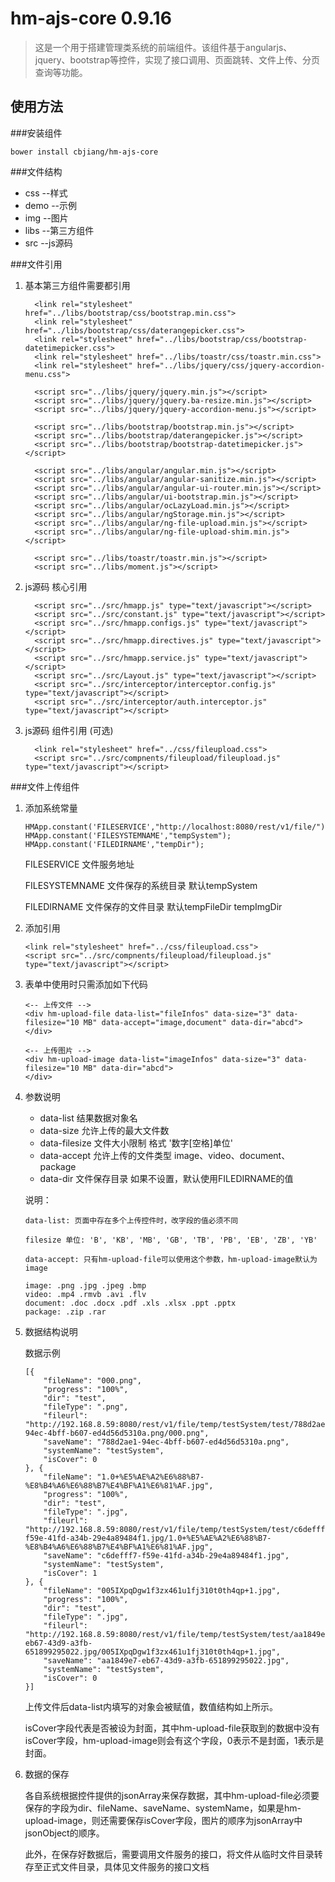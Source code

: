 # hm-ajs-core 0.9.16
>这是一个用于搭建管理类系统的前端组件。该组件基于angularjs、jquery、bootstrap等控件，实现了接口调用、页面跳转、文件上传、分页查询等功能。

## 使用方法

###安装组件

```
bower install cbjiang/hm-ajs-core
```

###文件结构

* css --样式
* demo --示例
* img --图片
* libs --第三方组件
* src --js源码

###文件引用

1. 基本第三方组件需要都引用

	```
	  <link rel="stylesheet" href="../libs/bootstrap/css/bootstrap.min.css">
	  <link rel="stylesheet" href="../libs/bootstrap/css/daterangepicker.css">
	  <link rel="stylesheet" href="../libs/bootstrap/css/bootstrap-datetimepicker.css">
	  <link rel="stylesheet" href="../libs/toastr/css/toastr.min.css">
	  <link rel="stylesheet" href="../libs/jquery/css/jquery-accordion-menu.css">
	  
	  <script src="../libs/jquery/jquery.min.js"></script>
	  <script src="../libs/jquery/jquery.ba-resize.min.js"></script>
	  <script src="../libs/jquery/jquery-accordion-menu.js"></script>
	  
	  <script src="../libs/bootstrap/bootstrap.min.js"></script>
	  <script src="../libs/bootstrap/daterangepicker.js"></script>
	  <script src="../libs/bootstrap/bootstrap-datetimepicker.js"></script>
	
	  <script src="../libs/angular/angular.min.js"></script>
	  <script src="../libs/angular/angular-sanitize.min.js"></script>
	  <script src="../libs/angular/angular-ui-router.min.js"></script>
	  <script src="../libs/angular/ui-bootstrap.min.js"></script>
	  <script src="../libs/angular/ocLazyLoad.min.js"></script>
	  <script src="../libs/angular/ngStorage.min.js"></script>
	  <script src="../libs/angular/ng-file-upload.min.js"></script>
	  <script src="../libs/angular/ng-file-upload-shim.min.js"></script>
	  
	  <script src="../libs/toastr/toastr.min.js"></script>
	  <script src="../libs/moment.js"></script>
	```
	
2. js源码 核心引用

	```
	  <script src="../src/hmapp.js" type="text/javascript"></script>
	  <script src="../src/constant.js" type="text/javascript"></script>
	  <script src="../src/hmapp.configs.js" type="text/javascript"></script>
	  <script src="../src/hmapp.directives.js" type="text/javascript"></script>
	  <script src="../src/hmapp.service.js" type="text/javascript"></script>
	  <script src="../src/Layout.js" type="text/javascript"></script>
	  <script src="../src/interceptor/interceptor.config.js" type="text/javascript"></script>
	  <script src="../src/interceptor/auth.interceptor.js" type="text/javascript"></script>
	```

3. js源码 组件引用 (可选)

	```
	  <link rel="stylesheet" href="../css/fileupload.css">
	  <script src="../src/compnents/fileupload/fileupload.js" type="text/javascript"></script>
	```

###文件上传组件

1. 添加系统常量

	```
	HMApp.constant('FILESERVICE',"http://localhost:8080/rest/v1/file/");
	HMApp.constant('FILESYSTEMNAME',"tempSystem");
	HMApp.constant('FILEDIRNAME',"tempDir");
	```
	FILESERVICE 文件服务地址
	
	FILESYSTEMNAME 文件保存的系统目录 默认tempSystem
	
	FILEDIRNAME 文件保存的文件目录 默认tempFileDir tempImgDir

1. 添加引用

	```
	<link rel="stylesheet" href="../css/fileupload.css">
	<script src="../src/compnents/fileupload/fileupload.js" type="text/javascript"></script>
	```

2. 表单中使用时只需添加如下代码

	```
	<-- 上传文件 -->
	<div hm-upload-file data-list="fileInfos" data-size="3" data-filesize="10 MB" data-accept="image,document" data-dir="abcd">
	</div>
	
	<-- 上传图片 -->
	<div hm-upload-image data-list="imageInfos" data-size="3" data-filesize="10 MB" data-dir="abcd">
	</div>
	```

3. 参数说明

	* data-list 结果数据对象名
	* data-size 允许上传的最大文件数
	* data-filesize 文件大小限制 格式 '数字[空格]单位'
	* data-accept 允许上传的文件类型 image、video、document、package
	* data-dir 文件保存目录 如果不设置，默认使用FILEDIRNAME的值

	说明：
	
	```
	data-list: 页面中存在多个上传控件时，改字段的值必须不同
	
	filesize 单位: 'B', 'KB', 'MB', 'GB', 'TB', 'PB', 'EB', 'ZB', 'YB'
	
	data-accept: 只有hm-upload-file可以使用这个参数，hm-upload-image默认为image
	
	image: .png .jpg .jpeg .bmp
	video: .mp4 .rmvb .avi .flv
	document: .doc .docx .pdf .xls .xlsx .ppt .pptx
	package: .zip .rar
	```

4. 数据结构说明

	数据示例
	
	```
	[{
	    "fileName": "000.png",
	    "progress": "100%",
	    "dir": "test",
	    "fileType": ".png",
	    "fileurl": "http://192.168.8.59:8080/rest/v1/file/temp/testSystem/test/788d2ae1-94ec-4bff-b607-ed4d56d5310a.png/000.png",
	    "saveName": "788d2ae1-94ec-4bff-b607-ed4d56d5310a.png",
	    "systemName": "testSystem",
	    "isCover": 0
	}, {
	    "fileName": "1.0+%E5%AE%A2%E6%88%B7-%E8%B4%A6%E6%88%B7%E4%BF%A1%E6%81%AF.jpg",
	    "progress": "100%",
	    "dir": "test",
	    "fileType": ".jpg",
	    "fileurl": "http://192.168.8.59:8080/rest/v1/file/temp/testSystem/test/c6defff7-f59e-41fd-a34b-29e4a89484f1.jpg/1.0+%E5%AE%A2%E6%88%B7-%E8%B4%A6%E6%88%B7%E4%BF%A1%E6%81%AF.jpg",
	    "saveName": "c6defff7-f59e-41fd-a34b-29e4a89484f1.jpg",
	    "systemName": "testSystem",
	    "isCover": 1
	}, {
	    "fileName": "005IXpqDgw1f3zx461u1fj310t0th4qp+1.jpg",
	    "progress": "100%",
	    "dir": "test",
	    "fileType": ".jpg",
	    "fileurl": "http://192.168.8.59:8080/rest/v1/file/temp/testSystem/test/aa1849e7-eb67-43d9-a3fb-651899295022.jpg/005IXpqDgw1f3zx461u1fj310t0th4qp+1.jpg",
	    "saveName": "aa1849e7-eb67-43d9-a3fb-651899295022.jpg",
	    "systemName": "testSystem",
	    "isCover": 0
	}]
	```
	
	上传文件后data-list内填写的对象会被赋值，数值结构如上所示。
	
	isCover字段代表是否被设为封面，其中hm-upload-file获取到的数据中没有isCover字段，hm-upload-image则会有这个字段，0表示不是封面，1表示是封面。

5. 数据的保存

	各自系统根据控件提供的jsonArray来保存数据，其中hm-upload-file必须要保存的字段为dir、fileName、saveName、systemName，如果是hm-upload-image，则还需要保存isCover字段，图片的顺序为jsonArray中jsonObject的顺序。
	
	此外，在保存好数据后，需要调用文件服务的接口，将文件从临时文件目录转存至正式文件目录，具体见文件服务的接口文档

